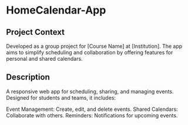 # HomeCalendar-App
## Project Context
Developed as a group project for [Course Name] at [Institution]. The app aims to simplify scheduling and collaboration by offering features for personal and shared calendars.

## Description
A responsive web app for scheduling, sharing, and managing events. Designed for students and teams, it includes:

Event Management: Create, edit, and delete events.
Shared Calendars: Collaborate with others.
Reminders: Notifications for upcoming events.
